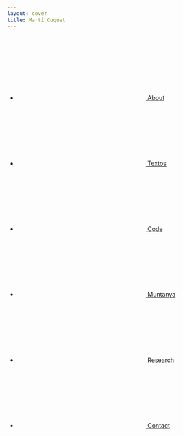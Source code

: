 ```yaml
---
layout: cover
title: Martí Cuquet
---
```


<ul>
  <li><a href="About"><svg class="icon icon-me"><use xlink:href="#icon-me"></use></svg> About</a></li>
  <li><a href="txt/"><svg class="icon icon-textos"><use xlink:href="#icon-textos"></use></svg> Textos</a></li>
  <li><a href="code/"><svg class="icon icon-code"><use xlink:href="#icon-code"></use></svg> Code</a></li>
  <li><a href="muntanya/"><svg class="icon icon-muntanya"><use xlink:href="#icon-muntanya"></use></svg> Muntanya</a></li>
  <li><a href="research/"><svg class="icon icon-research"><use xlink:href="#icon-research"></use></svg> Research</a></li>
  <li><a href="Contact"><svg class="icon icon-contact"><use xlink:href="#icon-contact"></use></svg> Contact</a></li>
</ul>
